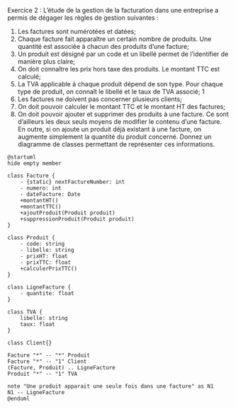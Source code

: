 Exercice 2 : L’étude de la gestion de la facturation dans une entreprise a permis de dégager les règles de gestion
suivantes :
1. Les factures sont numérotées et datées;
2. Chaque facture fait apparaître un certain nombre de produits. Une quantité est associée à chacun des produits
d’une facture;
3. Un produit est désigné par un code et un libellé permet de l’identifier de manière plus claire;
4. On doit connaître les prix hors taxe des produits. Le montant TTC est calculé;
5. La TVA applicable à chaque produit dépend de son type. Pour chaque type de produit, on connaît le libellé et
le taux de TVA associé;
1
6. Les factures ne doivent pas concerner plusieurs clients;
7. On doit pouvoir calculer le montant TTC et le montant HT des factures;
8. On doit pouvoir ajouter et supprimer des produits à une facture. Ce sont d’ailleurs les deux seuls moyens de
modifier le contenu d’une facture. En outre, si on ajoute un produit déjà existant à une facture, on augmente
simplement la quantité du produit concerné.
Donnez un diagramme de classes permettant de représenter ces informations.

```plantuml
@startuml
hide empty member

class Facture {
    - {static} nextFactureNumber: int
    - numero: int
    - dateFacture: Date
    +montantHT()
    +montantTTC()
    +ajoutProduit(Produit produit)
    +suppressionProduit(Produit produit)
}

class Produit {
    - code: string
    - libelle: string
    - prixHT: float
    - prixTTC: float
    +calculerPrixTTC()
}

class LigneFacture {
    - quantite: float
}

class TVA {
    libelle: string
    taux: float
}

class Client{}

Facture "*" -- "*" Produit
Facture "*" -- "1" Client
(Facture, Produit) .. LigneFacture
Produit "*" -- "1" TVA

note "Une produit apparait une seule fois dans une facture" as N1
N1 -- LigneFacture
@enduml
```